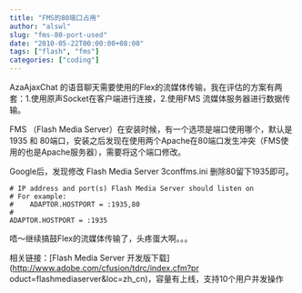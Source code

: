 ```yaml
---
title: "FMS的80端口占用"
author: "alswl"
slug: "fms-80-port-used"
date: "2010-05-22T00:00:00+08:00"
tags: ["flash", "fms"]
categories: ["coding"]
---
```


AzaAjaxChat 的语音聊天需要使用的Flex的流媒体传输，我在评估的方案有两套：1.使用原声Socket在客户端进行连接，2.使用FMS
流媒体服务器进行数据传输。

FMS （Flash Media Server）在安装时候，有一个选项是端口使用哪个，默认是1935 和
80端口，安装之后发现在使用两个Apache在80端口发生冲突（FMS使用的也是Apache服务器），需要将这个端口修改。

Google后，发现修改 Flash Media Server 3conffms.ini 删除80留下1935即可。

    
    # IP address and port(s) Flash Media Server should listen on
    # For example:
    #    ADAPTOR.HOSTPORT = :1935,80
    #
    ADAPTOR.HOSTPORT = :1935

唔～继续搞鼓Flex的流媒体传输了，头疼蛋大啊。。。

相关链接：[Flash Media Server 开发版下载](http://www.adobe.com/cfusion/tdrc/index.cfm?pr
oduct=flashmediaserver&loc=zh_cn)，容量有上线，支持10个用户并发操作

